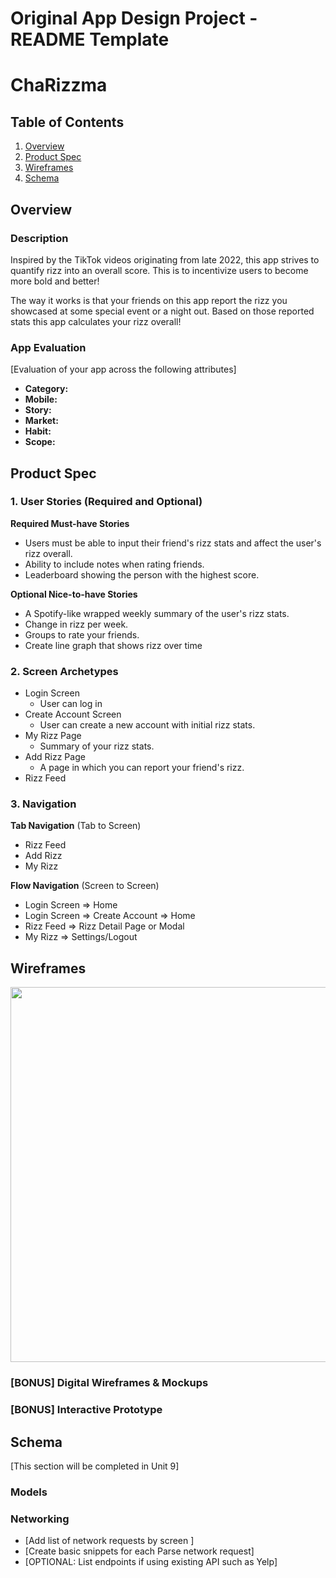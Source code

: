 # Original App Design Project - README Template

# ChaRizzma

## Table of Contents

1. [Overview](#Overview)
1. [Product Spec](#Product-Spec)
1. [Wireframes](#Wireframes)
1. [Schema](#Schema)

## Overview

### Description

Inspired by the TikTok videos originating from late 2022, this app strives to quantify rizz into an overall score. This is to incentivize users to become more bold and better! 

The way it works is that your friends on this app report the rizz you showcased at some special event or a night out. Based on those reported stats this app calculates your rizz overall!

### App Evaluation

[Evaluation of your app across the following attributes]

- **Category:**
- **Mobile:**
- **Story:**
- **Market:**
- **Habit:**
- **Scope:**

## Product Spec

### 1. User Stories (Required and Optional)

**Required Must-have Stories**

- Users must be able to input their friend's rizz stats and affect the user's rizz overall.
- Ability to include notes when rating friends.
- Leaderboard showing the person with the highest score.
 
**Optional Nice-to-have Stories**

- A Spotify-like wrapped weekly summary of the user's rizz stats.
- Change in rizz per week.
- Groups to rate your friends.
- Create line graph that shows rizz over time 

### 2. Screen Archetypes

- Login Screen
  - User can log in
- Create Account Screen
  - User can create a new account with initial rizz stats.
- My Rizz Page
  - Summary of your rizz stats.
- Add Rizz Page
  - A page in which you can report your friend's rizz.
- Rizz Feed

### 3. Navigation

**Tab Navigation** (Tab to Screen)

- Rizz Feed
- Add Rizz
- My Rizz

**Flow Navigation** (Screen to Screen)

- Login Screen => Home
- Login Screen => Create Account => Home
- Rizz Feed => Rizz Detail Page or Modal
- My Rizz => Settings/Logout

## Wireframes

<img src="(https://github.com/VincentCarrancho/RizzTracker/blob/main/rizz%20app%20low%20fidelity%20mockups.pdf)" width=600>

### [BONUS] Digital Wireframes & Mockups

### [BONUS] Interactive Prototype

## Schema

[This section will be completed in Unit 9]

### Models

### Networking

- [Add list of network requests by screen ]
- [Create basic snippets for each Parse network request]
- [OPTIONAL: List endpoints if using existing API such as Yelp]
